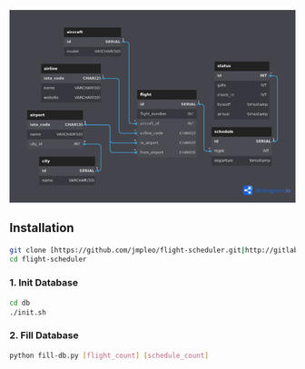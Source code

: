 ![diag-dark](./db/diag-dark.png)

## Installation

```bash
git clone [https://github.com/jmpleo/flight-scheduler.git|http://gitlab.com/1193221/flight-scheduler.git]
cd flight-scheduler
```

### 1. Init Database

``` bash
cd db
./init.sh
```

### 2. Fill Database

```bash
python fill-db.py [flight_count] [schedule_count]
```